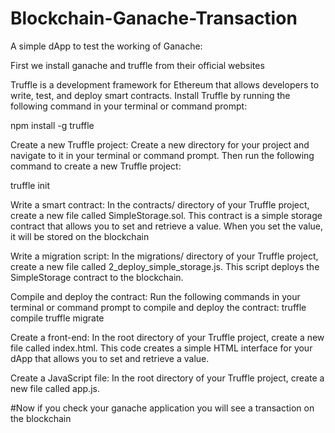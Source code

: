 # Blockchain-Ganache-Transaction
A simple dApp to test the working of Ganache:

First we install ganache and truffle from their official websites

Truffle is a development framework for Ethereum that allows developers to write, test, and deploy smart contracts. 
Install Truffle by running the following command in your terminal or command prompt:

npm install -g truffle

Create a new Truffle project: 
Create a new directory for your project and navigate to it in your terminal or command prompt. Then run the following command to create a new Truffle project:

truffle init


Write a smart contract: In the contracts/ directory of your Truffle project, create a new file called SimpleStorage.sol.
This contract is a simple storage contract that allows you to set and retrieve a value. When you set the value, it will be stored on the blockchain


Write a migration script: In the migrations/ directory of your Truffle project, create a new file called 2_deploy_simple_storage.js.
This script deploys the SimpleStorage contract to the blockchain.


Compile and deploy the contract: Run the following commands in your terminal or command prompt to compile and deploy the contract:
truffle compile
truffle migrate


Create a front-end: In the root directory of your Truffle project, create a new file called index.html.
This code creates a simple HTML interface for your dApp that allows you to set and retrieve a value.


Create a JavaScript file: In the root directory of your Truffle project, create a new file called app.js. 


#Now if you check your ganache application you will see a transaction on the blockchain

